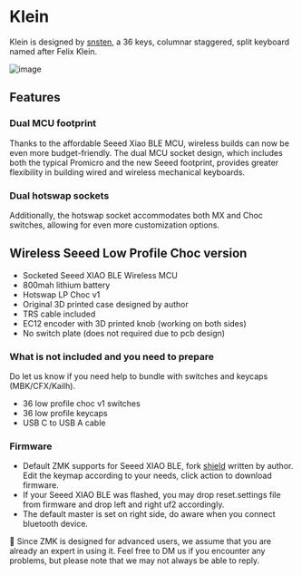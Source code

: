 # Klein
Klein is designed by [snsten](https://github.com/snsten/Klein), a 36 keys, columnar staggered, split keyboard named after Felix Klein.

![image](https://user-images.githubusercontent.com/79617315/224519584-8a371f3a-4560-4506-b8f7-250b502877f7.png)

## Features
### Dual MCU footprint
Thanks to the affordable Seeed Xiao BLE MCU, wireless builds can now be even more budget-friendly. The dual MCU socket design, which includes both the typical Promicro and the new Seeed footprint, provides greater flexibility in building wired and wireless mechanical keyboards. 

### Dual hotswap sockets
Additionally, the hotswap socket accommodates both MX and Choc switches, allowing for even more customization options.

## Wireless Seeed Low Profile Choc version
- Socketed Seeed XIAO BLE Wireless MCU
- 800mah lithium battery
- Hotswap LP Choc v1
- Original 3D printed case designed by author
- TRS cable included
- EC12 encoder with 3D printed knob (working on both sides)
- No switch plate (does not required due to pcb design)

### What is not included and you need to prepare
Do let us know if you need help to bundle with switches and keycaps (MBK/CFX/Kailh).
- 36 low profile choc v1 switches
- 36 low profile keycaps
- USB C to USB A cable

### Firmware
- Default ZMK supports for Seeed XIAO BLE, fork [shield](https://github.com/snsten/Klein-zmk) written by author. Edit the keymap according to your needs, click action to download firmware.
- If your Seeed XIAO BLE was flashed, you may drop reset.settings file from firmware and drop left and right uf2 accordingly. 
- The default master is set on right side, do aware when you connect bluetooth device. 

:rotating_light: Since ZMK is designed for advanced users, we assume that you are already an expert in using it. Feel free to DM us if you encounter any problems, but please note that we may not always be able to reply.

